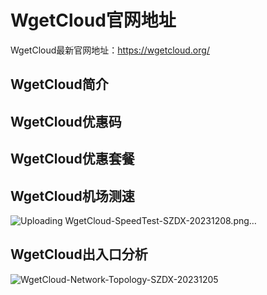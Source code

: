 # WgetCloud官网地址
WgetCloud最新官网地址：https://wgetcloud.org/

## WgetCloud简介

## WgetCloud优惠码

## WgetCloud优惠套餐

## WgetCloud机场测速
![Uploading WgetCloud-SpeedTest-SZDX-20231208.png…]()

## WgetCloud出入口分析
![WgetCloud-Network-Topology-SZDX-20231205](https://github.com/jichangzhu/WgetCloud/assets/152512496/9830990d-1cea-4479-9dc8-de293b7e2f7a)
